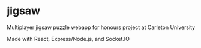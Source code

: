 # jigsaw
Multiplayer jigsaw puzzle webapp for honours project at Carleton University

Made with React, Express/Node.js, and Socket.IO

